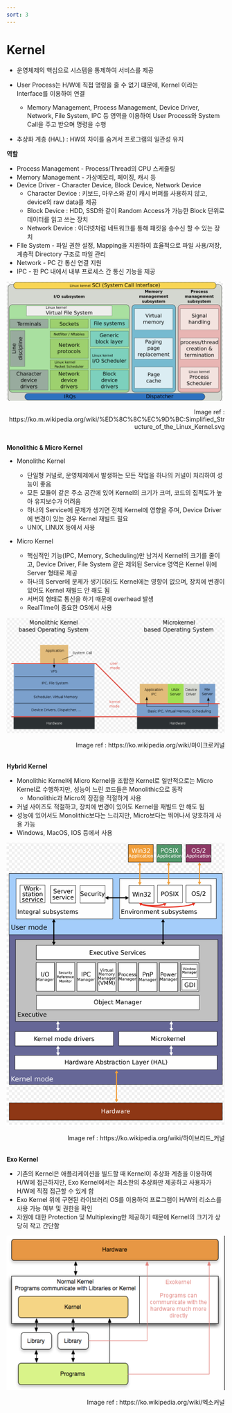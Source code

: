 ```yaml
---
sort: 3
---
```


# Kernel

* 운영체제의 핵심으로 시스템을 통제하여 서비스를 제공

* User Process는 H/W에 직접 명령을 줄 수 없기 떄문에, Kernel 이라는 Interface를 이용하여 연결
  * Memory Management, Process Management, Device Driver, Network, File System, IPC 등 영역을 이용하여 User Process와 System Call을 주고 받으며 명령을 수행
* 추상화 계층 (HAL) : HW의 차이를 숨겨서 프로그램의 일관성 유지

**역할**

* Process Management  - Process/Thread의 CPU 스케줄링
* Memory Management  - 가상메모리, 페이징, 캐시 등
* Device Driver - Character Device, Block Device, Network Device
  * Character Device : 키보드, 마우스와 같이 캐시 버퍼를 사용하지 않고, device의 raw data를 제공
  * Block Device : HDD, SSD와 같이 Random Access가 가능한 Block 단위로 데이터를 읽고 쓰는 장치
  * Network Device : 이더넷처럼 네트워크를 통해 패킷을 송수신 할 수 있는 장치 
* FIle System - 파일 권한 설정, Mapping을 지원하여 효율적으로 파일 사용/저장, 계층적 Directory 구조로 파일 관리
* Network - PC 간 통신 연결 지원
* IPC - 한 PC 내에서 내부 프로세스 간 통신 기능을 제공

![MonolithicKernel](./Img/MonolithicKernel.png)

<div style="text-align: right"> Image ref : https://ko.m.wikipedia.org/wiki/%ED%8C%8C%EC%9D%BC:Simplified_Structure_of_the_Linux_Kernel.svg</div>

<br/>

**Monolithic & Micro Kernel**

* Monolithc Kernel
  * 단일형 커널로, 운영체제에서 발생하는 모든 작업을 하나의 커널이 처리하여 성능이 좋음
  * 모든 모듈이 같은 주소 공간에 있어 Kernel의 크기가 크며, 코드의 집적도가 높아 유지보수가 어려움
  * 하나의 Service에 문제가 생기면 전체 Kernel에 영향을 주며, Device Driver에 변경이 있는 경우 Kernel 재빌드 필요
  * UNIX, LINUX 등에서 사용

* Micro Kernel 
  * 핵심적인 기능(IPC, Memory, Scheduling)만 남겨서 Kernel의 크기를 줄이고, Device Driver, File System 같은 제외된 Service 영역은 Kernel 위에 Server 형태로 제공
  * 하나의 Server에 문제가 생기더라도 Kernel에는 영향이 없으며, 장치에 변경이 있어도 Kernel 재빌드 안 해도 됨
  * 서버의 형태로 통신을 하기 때문에 overhead 발생
  * RealTIme이 중요한 OS에서 사용

![MicroKernel](./Img/MicroKernel.png)

<div style="text-align: right"> Image ref : https://ko.wikipedia.org/wiki/마이크로커널</div>

<br/>

**Hybrid Kernel**

* Monolithic Kernel에 Micro Kernel을 조합한 Kernel로 일반적으로는 Micro Kernel로 수행하지만, 성능이 느린 코드들은 Monolithic으로 동작
  * Monolithic과 Micro의 장점을 적절하게 사용
* 커널 사이즈도 적절하고, 장치에 변경이 있어도 Kernel을 재빌드 안 해도 됨
* 성능에 있어서도 Monolithic보다는 느리지만, Micro보다는 뛰어나서 양호하게 사용 가능
* Windows, MacOS, IOS 등에서 사용



![HybridKernel](./Img/HybridKernel.png)

<div style="text-align: right"> Image ref : https://ko.wikipedia.org/wiki/하이브리드_커널</div>

<br/>

**Exo Kernel**

* 기존의 Kernel은 애플리케이션을 빌드할 때 Kernel이 추상화 계층을 이용하여 H/W에 접근하지만, Exo Kernel에서는 최소한의 추상화만 제공하고 사용자가 H/W에 직접 접근할 수 있게 함
* Exo Kernel 위에 구현된 라이브러리 OS를 이용하여 프로그램이 H/W의 리소스를 사용 가능 여부 및 권한을 확인
* 자원에 대한 Protection 및 Multiplexing만 제공하기 때문에 Kernel의 크기가 상당히 작고 간단함

![ExoKernel](./Img/ExoKernel.png)



<div style="text-align: right"> Image ref : https://ko.wikipedia.org/wiki/엑소커널</div>
